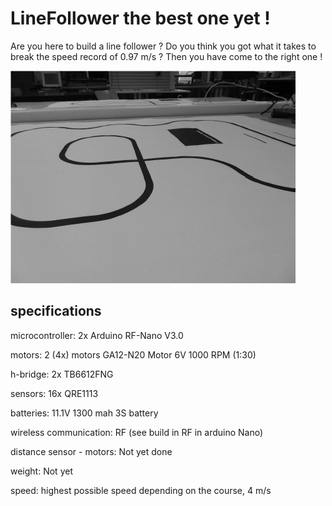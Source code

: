 # LineFollower the best one yet !

Are you here to build a line follower ? Do you think you got what it takes to break the speed record of 0.97 m/s ? Then you have come to the right one ! 

![A description of my image](images/empty.png)

  
## specifications

microcontroller: 2x Arduino RF-Nano V3.0    

motors: 2 (4x) motors GA12-N20 Motor 6V 1000 RPM (1:30)  

h-bridge: 2x TB6612FNG

sensors: 16x QRE1113

batteries: 11.1V 1300 mah 3S battery

wireless communication: RF (see build in RF in arduino Nano)

distance sensor - motors: Not yet done

weight: Not yet 

speed: highest possible speed depending on the course, 4 m/s

